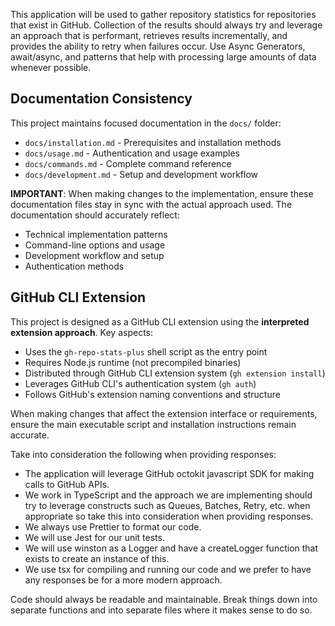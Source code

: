 This application will be used to gather repository statistics for repositories that exist in GitHub. Collection of the results should always try and leverage an approach that is performant, retrieves results incrementally, and provides the ability to retry when failures occur. Use Async Generators, await/async, and patterns that help with processing large amounts of data whenever possible.

## Documentation Consistency

This project maintains focused documentation in the `docs/` folder:

- `docs/installation.md` - Prerequisites and installation methods
- `docs/usage.md` - Authentication and usage examples
- `docs/commands.md` - Complete command reference
- `docs/development.md` - Setup and development workflow

**IMPORTANT**: When making changes to the implementation, ensure these documentation files stay in sync with the actual approach used. The documentation should accurately reflect:

- Technical implementation patterns
- Command-line options and usage
- Development workflow and setup
- Authentication methods

## GitHub CLI Extension

This project is designed as a GitHub CLI extension using the **interpreted extension approach**. Key aspects:

- Uses the `gh-repo-stats-plus` shell script as the entry point
- Requires Node.js runtime (not precompiled binaries)
- Distributed through GitHub CLI extension system (`gh extension install`)
- Leverages GitHub CLI's authentication system (`gh auth`)
- Follows GitHub's extension naming conventions and structure

When making changes that affect the extension interface or requirements, ensure the main executable script and installation instructions remain accurate.

Take into consideration the following when providing responses:

- The application will leverage GitHub octokit javascript SDK for making calls to GitHub APIs.
- We work in TypeScript and the approach we are implementing should try to leverage constructs such as Queues, Batches, Retry, etc. when appropriate so take this into consideration when providing responses.
- We always use Prettier to format our code.
- We will use Jest for our unit tests.
- We will use winston as a Logger and have a createLogger function that exists to create an instance of this.
- We use tsx for compiling and running our code and we prefer to have any responses be for a more modern approach.

Code should always be readable and maintainable. Break things down into separate functions and into separate files where it makes sense to do so.
